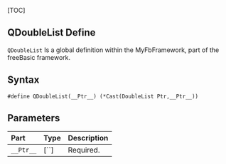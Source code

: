 [TOC]
## QDoubleList Define

`QDoubleList` Is a global definition within the MyFbFramework, part of the freeBasic framework.
## Syntax

```freeBasic
#define QDoubleList(__Ptr__) (*Cast(DoubleList Ptr,__Ptr__))
```

## Parameters

|Part|Type|Description|
| :------------ | :------------ | :------------ |
|`__Ptr__`|[``]|Required.|

